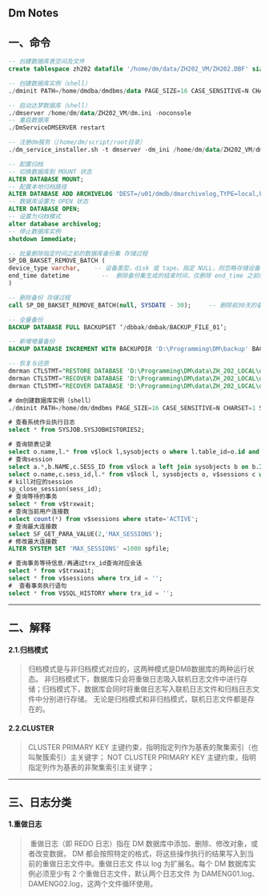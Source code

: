 ## Dm Notes

## 一、命令

```sql
-- 创建数据库表空间及文件
create tablespace zh202 datafile '/home/dm/data/ZH202_VM/ZH202.DBF' size 128 autoextend on next 4 maxsize 2048;

-- 创建数据库实例（shell）
./dminit PATH=/home/dmdba/dmdbms/data PAGE_SIZE=16 CASE_SENSITIVE=N CHARSET=1 LENGTH_IN_CHAR=1 SYSDBA_PWD=ZH202123456! DB_NAME=ZH202 INSTANCE_NAME=ZH202

-- 启动达梦数据库（shell）
./dmserver /home/dm/data/ZH202_VM/dm.ini -noconsole
-- 重启数据库
./DmServiceDMSERVER restart

-- 注册dm服务（/home/dm/script/root目录）
./dm_service_installer.sh -t dmserver -dm_ini /home/dm/data/ZH202_VM/dm.ini -p DMSERVER

-- 配置归档
-- 切换数据库到 MOUNT 状态
ALTER DATABASE MOUNT;
-- 配置本地归档路径
ALTER DATABASE ADD ARCHIVELOG 'DEST=/u01/dmdb/dmarchivelog,TYPE=local,FILE_SIZE=128,SPACE_LIMIT=1024';
-- 数据库设置为 OPEN 状态
ALTER DATABASE OPEN;
-- 设置为归档模式
alter database archivelog;
-- 停止数据库实例
shutdown immediate;

-- 批量删除指定时间之前的数据库备份集 存储过程
SP_DB_BAKSET_REMOVE_BATCH (
device_type varchar,	-- 设备类型，disk 或 tape。指定 NULL，则忽略存储设备的区分。
end_time datetime 	      --  删除备份集生成的结束时间，仅删除 end_time 之前的备份集。
)

-- 删除备份 存储过程
call SP_DB_BAKSET_REMOVE_BATCH(null, SYSDATE - 30); 	-- 删除前30天的备份目录

-- 全量备份
BACKUP DATABASE FULL BACKUPSET ‘/dbbak/dmbak/BACKUP_FILE_01’;

-- 新增增量备份
BACKUP DATABASE INCREMENT WITH BACKUPDIR 'D:\Programming\DM\backup' BACKUPSET 'D:\Programming\DM\backup0906';

-- 恢复与还原
dmrman CTLSTMT="RESTORE DATABASE 'D:\Programming\DM\data\ZH_202_LOCAL\dm.ini' FROM BACKUPSET 'D:\Programming\DM\backup'" 
dmrman CTLSTMT="RECOVER DATABASE 'D:\Programming\DM\data\ZH_202_LOCAL\dm.ini' FROM BACKUPSET 'D:\Programming\DM\backup'" 
dmrman CTLSTMT="RECOVER DATABASE 'D:\Programming\DM\data\ZH_202_LOCAL\dm.ini' UPDATE DB_MAGIC" 

# dm创建数据库实例（shell）
./dminit PATH=/home/dm/dmdbms PAGE_SIZE=16 CASE_SENSITIVE=N CHARSET=1 SYSDBA_PWD=ZH202123456! DB_NAME=ZH202_VM INSTANCE_NAME=ZH202_VM

# 查看系统作业执行日志
select * from SYSJOB.SYSJOBHISTORIES2;

# 查询锁表记录
select o.name,l.* from v$lock l,sysobjects o where l.table_id=o.id and blocked=1;
# 查询session
select a.*,b.NAME,c.SESS_ID from v$lock a left join sysobjects b on b.ID=a.TABLE_ID left join v$sessions c on a.TRX_ID=c.TRX_ID;
select o.name,c.sess_id,l.* from v$lock l, sysobjects o, v$sessions c where l.table_id=o.id and l.TRX_ID=c.TRX_ID and blocked=1;
# kill对应的session
sp_close_session(sess_id);
# 查询等待的事务
select * from v$trxwait;
# 查询当前用户连接数
select count(*) from v$sessions where state='ACTIVE';
# 查询最大连接数
select SF_GET_PARA_VALUE(2,'MAX_SESSIONS');
# 修改最大连接数
ALTER SYSTEM SET 'MAX_SESSIONS' =1000 spfile;

# 查询事务等待信息/再通过trx_id查询对应会话
select * from v$trxwait;
select * from v$sessions where trx_id = '';
#  查看事务执行语句
select * from V$SQL_HISTORY where trx_id = '';
```

-----

## 二、解释

#### 2.1.归档模式

> 归档模式是与非归档模式对应的，这两种模式是DM8数据库的两种运行状态。
> 非归档模式下，数据库只会将重做日志吸入联机日志文件中进行存储；归档模式下，数据库会同时将重做日志写入联机日志文件和归档日志文件中分别进行存储。
> 无论是归档模式和非归档模式，联机日志文件都是存在的。

#### 2.2.CLUSTER

> CLUSTER PRIMARY KEY 主键约束，指明指定列作为基表的聚集索引（也叫聚簇索引）主关键字；
> NOT CLUSTER PRIMARY KEY 主键约束，指明指定列作为基表的非聚集索引主关键字；

--------

## 三、日志分类

#### 1.重做日志

> ​	重做日志（即 REDO 日志）指在 DM 数据库中添加、删除、修改对象，或者改变数据， DM 都会按照特定的格式，将这些操作执行的结果写入到当前的重做日志文件中。重做日志文 件以 log 为扩展名。每个 DM 数据库实例必须至少有 2 个重做日志文件，默认两个日志文件 为 DAMENG01.log、DAMENG02.log，这两个文件循环使用。

















